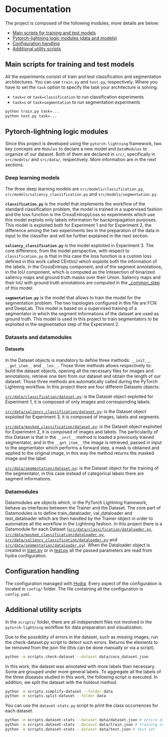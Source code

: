 # **Documentation**

The project is composed of the following modules, more details are below:

- [Main scripts for training and test models](#main-scripts-for-training-and-test-models)
- [Pytorch-lightning logic modules (data and models)](#pytorch-lightning-logic-modules)
- [Configuration handling](#configuration-handling)
- [Additional utility scripts](#additional-utility-scripts)


## Main scripts for training and test models

All the experiments consist of train and test classification and segmentation architectures. You can use `train.py` and `test.py`, respectively. Where you have to set the `task` option to specify the task your architecture is solving:
- `task=c` or `task=classification` to run classification experiments 
- `task=s` or `task=segmentation` to run segmentation experiments 

```bash
python train.py task=...
python test.py task=...
```

## Pytorch-lightning logic modules
Since this project is developed using the `pytorch-lightning` framework, two key concepts are `Modules` to declare a new model and `DataModules` to organize of our dataset. Both of them are declared in `src/`, specifically in `src/models/` and `src/data/`, respectively. More information are in the next sections.

### Deep learning models
The three deep learning models are  `src/models/classification.py`,  `src/models/saliency_classification.py` and  `src/models/segmentation.py`.

**`classification.py`** is the model that implements the workflow of the standard classification problem, the model is trained in a supervised fashion and the loss function is the CrossEntropyLoss so experiments which use this model exploits only labels information for backpropagation purposes. This model is exploited both for Experiment 1 and for Experiment 2, the difference among the two experiments lies in the preparation of the data in input to the classifier and will be further explained in the next section. 

**`saliency_classification.py`** is the model exploited in Experiment 3. The core difference, from the model perspective, with respect to `classification.py` is that in this case the loss function is a custom loss defined in this work called CEntIoU which exploits both the information of the labels, in the CrossEntropy component, and of the segment annotations, in the IoU component, which is computed as the Intesection of binarized saliency maps and ground truth masks over their Union. Saliency maps and their IoU with ground truth annotations are computed in the [_common_step](https://github.com/MarcoParola/improve_classifier_via_segment/blob/main/src/models/saliency_classification.py#L130) of this model. 

**`segmentation.py`** is the model that allows to train the model for the segmentation problem. The two topologies configured in this file are FCN and DeepLab. This model is based on a supervised training of a segmentator in which the segment informations of the dataset are used as ground truth. This model is used in this project to train segmentators to be exploited in the segmentation step of the Experiment 2.

### Datasets and datamodules
#### Datasets
In the Dataset objects is mandatory to define three methods: `__init__`, `__get_item__` and `__len__`. Those three methods allows respectively to: build the dataset objects, opening all the necessary files for images and annotations, retrieve one item from our dataset and obtain the length of our dataset. Those three methods are automatically called during the PyTorch Lightning workflow. In this project there are four different Datasets objects:

[`src/data/classification/dataset.py`](https://github.com/MarcoParola/improve_classifier_via_segment/blob/main/src/data/classification/dataset.py): is the Dataset object exploited for Experiment 1, it is composed of only images and corresponding labels.

[`src/data/saliency_classification/dataset.py`](https://github.com/MarcoParola/improve_classifier_via_segment/blob/main/src/data/saliency_classification/dataset.py): is the Dataset object exploited for Experiment 3, it is composed of images, labels and segments.  

[`src/data/masked_classification/dataset.py`](https://github.com/MarcoParola/improve_classifier_via_segment/blob/main/src/data/masked_classification/dataset.py): is the Dataset object exploited for Experiment 2, it is composed of images and labels. The particularity of this Dataset is that in the `__init__` method is loaded a previously trained segmentator, and in the `__get_item__` the image is retrieved, passed in input to the segmentator which performs a forward step, a mask is obtained and applied to the original image, in this way the method returns the masked image and the label.

[`src/data/segmentation/dataset.py`](https://github.com/MarcoParola/improve_classifier_via_segment/blob/main/src/data/segmentation/dataset.py): is the Dataset object for the training of the segmentator, in this case instead of categorical labels there are segment informations.

### Datamodules
Datamodules are objects which, in the PyTorch Lightning framework, behave as interfaces between the Trainer and the Dataset. The core part of Datamodules is to define train_dataloader, val_dataloader and test_dataloader which are then handled by the Trainer object in order to automatize all the workflow in the Lightning fashion. In this project there is a Datamodule for each Dataset ([`src/data/classification/dataloader.py`](https://github.com/MarcoParola/improve_classifier_via_segment/blob/main/src/data/classification/dataloader.py), [`src/data/masked_classification/dataloader.py`](https://github.com/MarcoParola/improve_classifier_via_segment/blob/main/src/data/masked_classification/dataloader.py), [`src/data/saliency_classification/dataloader.py`](https://github.com/MarcoParola/improve_classifier_via_segment/blob/main/src/data/saliency_classification/dataloader.py) and [`src/data/segmentation/dataloader.py`](https://github.com/MarcoParola/improve_classifier_via_segment/blob/main/src/data/segmentation/dataloader.py)). When the Dataloader object is created in [train.py](https://github.com/MarcoParola/improve_classifier_via_segment/blob/main/train.py) or in [test.py](https://github.com/MarcoParola/improve_classifier_via_segment/blob/main/test.py) all the passed parameters are read from hydra configuration.

## Configuration handling
The configuration managed with [Hydra](https://hydra.cc/). Every aspect of the configuration is located in `config/` folder. The file containing all the configuration is `config.yaml`.

## Additional utility scripts

In the `scripts/` folder, there are all independent files not involved in the `pytorch-lightning` workflow for data preparation and visualization.

Due to the possibility of errors in the dataset, such as missing images, run the check-dataset.py script to detect such errors. Returns the elements to be removed from the json file (this can be done manually or via a script).
```bash
python -m scripts.check-dataset --dataset data/coco_dataset.json
```
In this work, the dataset was annotated with more labels than necessary. Some are grouped under more general labels. To aggregate all the labels of the three diseases studied in this work, the following script is executed. In addition, we split the dataset with the holdout method.
```bash
python -m scripts.simplify-dataset --folder data
python -m scripts.split-dataset --folder data
```

You can use the `dataset-stats.py`   script to print the class occurrences for each dataset.
```bash
python -m scripts.dataset-stats --dataset data/dataset.json # entire dataset
python -m scripts.dataset-stats --dataset data/train.json # training set
python -m scripts.dataset-stats --dataset data/test.json # test set
```
